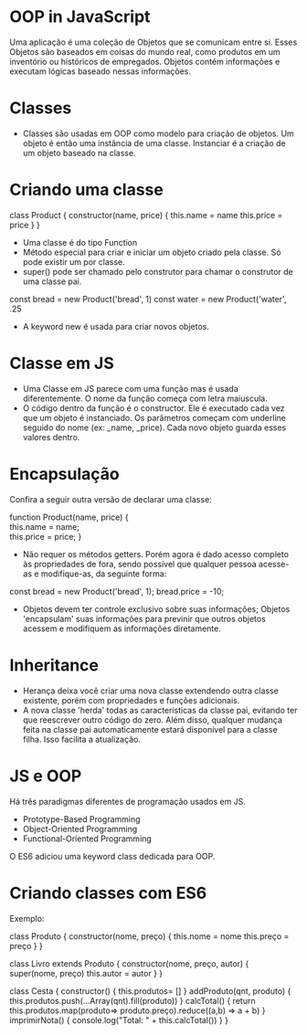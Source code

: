 # OOP in JavaScript

Uma aplicação é uma coleção de Objetos que se comunicam entre si. Esses Objetos são baseados em coisas do mundo real,
como produtos em um inventório ou históricos de empregados.
Objetos contém informações e executam lógicas baseado nessas informações. 

# Classes

- Classes são usadas em OOP como modelo para criação de objetos. Um objeto é então uma instância de uma classe.
Instanciar é a criação de um objeto baseado na classe. 

# Criando uma classe

class Product { 
    constructor(name, price) {
        this.name = name 
        this.price = price
    }
}

- Uma classe é do tipo Function
- Método especial para criar e iniciar um objeto criado pela classe. Só pode existir um por classe. 
- super() pode ser chamado pelo construtor para chamar o construtor de uma classe pai.

const bread = new Product('bread', 1)
const water = new Product('water', .25

- A keyword new é usada para criar novos objetos.

# Classe em JS
- Uma Classe em JS  parece com uma função mas é usada diferentemente. O nome da função começa com letra maiuscula. 
- O código dentro da função é o constructor. Ele é executado cada vez que um objeto é instanciado. Os parâmetros começam
com underline seguido do nome (ex: _name, _price). Cada novo objeto guarda esses valores dentro.

# Encapsulação 
Confira a seguir outra versão de declarar uma classe: 

function Product(name, price) {  
	this.name = name;  
	this.price = price;
}

- Não requer os métodos getters. Porém agora é dado acesso completo às propriedades de fora, sendo possível que 
qualquer pessoa acesse-as e modifique-as, da seguinte forma:

const bread = new Product('bread', 1);
bread.price = -10;

- Objetos devem ter controle exclusivo sobre suas informações; Objetos 'encapsulam' suas informações para previnir
que outros objetos acessem e modifiquem as informações diretamente. 

# Inheritance
- Herança deixa você criar uma nova classe extendendo outra classe existente, porém com propriedades e funções adicionais.
- A nova classe 'herda' todas as caracteristicas da classe pai, evitando ter que reescrever outro código do zero. 
Além disso, qualquer mudança feita na classe pai automaticamente estará disponível para a classe filha. Isso facilita
a atualização.

# JS e OOP
Há três paradigmas diferentes de programação usados em JS. 

- Prototype-Based Programming
- Object-Oriented Programming
- Functional-Oriented Programming

O ES6 adiciou uma keyword class dedicada para OOP.  

# Criando classes com ES6
Exemplo: 

class Produto { 
    constructor(nome, preço) {
        this.nome = nome 
        this.preço = preço 
    }
}

class Livro extends Produto { 
    constructor(nome, preço, autor) {
        super(nome, preço)
        this.autor = autor 
    }
}

class Cesta { 
    constructor() {
        this.produtos= [] 
    }
    addProduto(qnt, produto) {
        this.produtos.push(...Array(qnt).fill(produto))
    }
    calcTotal() {
        return this.produtos.map(produto=> produto.preço).reduce((a,b) => a + b)
    }
    imprimirNota() {
        console.log("Total: " + this.calcTotal())
    }
}



